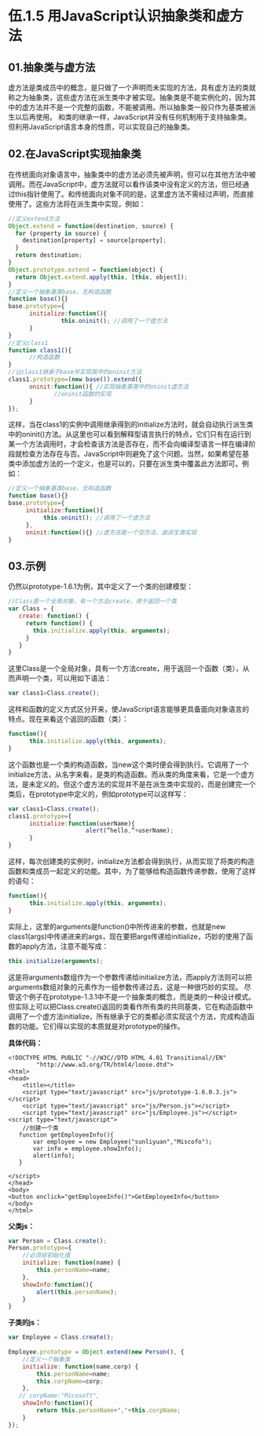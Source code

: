 # 伍.1.5 用JavaScript认识抽象类和虚方法

## 01.抽象类与虚方法

虚方法是类成员中的概念，是只做了一个声明而未实现的方法，具有虚方法的类就称之为抽象类，这些虚方法在派生类中才被实现。抽象类是不能实例化的，因为其中的虚方法并不是一个完整的函数，不能被调用。所以抽象类一般只作为基类被派生以后再使用。 和类的继承一样，JavaScript并没有任何机制用于支持抽象类。但利用JavaScript语言本身的性质，可以实现自己的抽象类。

## 02.在JavaScript实现抽象类

在传统面向对象语言中，抽象类中的虚方法必须先被声明，但可以在其他方法中被调用。而在JavaScript中，虚方法就可以看作该类中没有定义的方法，但已经通过this指针使用了。和传统面向对象不同的是，这里虚方法不需经过声明，而直接使用了。这些方法将在派生类中实现，例如：

```javascript
//定义extend方法
Object.extend = function(destination, source) { 
  for (property in source) { 
    destination[property] = source[property]; 
  } 
  return destination; 
}
Object.prototype.extend = function(object) { 
  return Object.extend.apply(this, [this, object]); 
}
//定义一个抽象基类base，无构造函数
function base(){}
base.prototype={
      initialize:function(){
               this.oninit(); //调用了一个虚方法
      }
}
//定义class1
function class1(){
      //构造函数
}
//让class1继承于base并实现其中的oninit方法
class1.prototype=(new base()).extend({
      oninit:function(){ //实现抽象基类中的oninit虚方法
             //oninit函数的实现
      }
});
```

这样，当在class1的实例中调用继承得到的initialize方法时，就会自动执行派生类中的oninit\(\)方法。从这里也可以看到解释型语言执行的特点，它们只有在运行到某一个方法调用时，才会检查该方法是否存在，而不会向编译型语言一样在编译阶段就检查方法存在与否。JavaScript中则避免了这个问题。当然，如果希望在基类中添加虚方法的一个定义，也是可以的，只要在派生类中覆盖此方法即可。例如：

```javascript
//定义一个抽象基类base，无构造函数
function base(){}
base.prototype={
     initialize:function(){
          this.oninit(); //调用了一个虚方法
     },
     oninit:function(){} //虚方法是一个空方法，由派生类实现
}
```

## 03.示例

仍然以prototype-1.6.1为例，其中定义了一个类的创建模型：

```javascript
//Class是一个全局对象，有一个方法create，用于返回一个类
var Class = { 
   create: function() { 
     return function() { 
       this.initialize.apply(this, arguments); 
     }
   }
}
```

这里Class是一个全局对象，具有一个方法create，用于返回一个函数（类），从而声明一个类，可以用如下语法：

```javascript
var class1=Class.create();
```

这样和函数的定义方式区分开来，使JavaScript语言能够更具备面向对象语言的特点。现在来看这个返回的函数（类）：

```javascript
function(){
      this.initialize.apply(this, arguments);
}
```

这个函数也是一个类的构造函数，当new这个类时便会得到执行。它调用了一个initialize方法，从名字来看，是类的构造函数。而从类的角度来看，它是一个虚方法，是未定义的。但这个虚方法的实现并不是在派生类中实现的，而是创建完一个类后，在prototype中定义的，例如prototype可以这样写：

```javascript
var class1=Class.create();
class1.prototype={
      initialize:function(userName){
                      alert(“hello,”+userName);
      }
}
```

这样，每次创建类的实例时，initialize方法都会得到执行，从而实现了将类的构造函数和类成员一起定义的功能。其中，为了能够给构造函数传递参数，使用了这样的语句：

```javascript
function(){
      this.initialize.apply(this, arguments);
}
```

实际上，这里的arguments是function\(\)中所传进来的参数，也就是new class1\(args\)中传递进来的args，现在要把args传递给initialize，巧妙的使用了函数的apply方法，注意不能写成：

```javascript
this.initialize(arguments);
```

这是将arguments数组作为一个参数传递给initialize方法，而apply方法则可以把arguments数组对象的元素作为一组参数传递过去，这是一种很巧妙的实现。 尽管这个例子在prototype-1.3.1中不是一个抽象类的概念，而是类的一种设计模式。但实际上可以把Class.create\(\)返回的类看作所有类的共同基类，它在构造函数中调用了一个虚方法initialize，所有继承于它的类都必须实现这个方法，完成构造函数的功能。它们得以实现的本质就是对prototype的操作。

**具体代码：**

```markup
<!DOCTYPE HTML PUBLIC "-//W3C//DTD HTML 4.01 Transitional//EN"
        "http://www.w3.org/TR/html4/loose.dtd">
<html>
<head>
    <title></title>
    <script type="text/javascript" src="js/prototype-1.6.0.3.js"></script>
    <script type="text/javascript" src="js/Person.js"></script>
    <script type="text/javascript" src="js/Employee.js"></script>
<script type="text/javascript">
    //创建一个类
   function getEmployeeInfo(){
       var employee = new Employee("sunliyuan","Miscofo");
       var info = employee.showInfo();
       alert(info);
   }
 
</script>
</head>
<body>
<button onclick="getEmployeeInfo()">GetEmployeeInfo</button>
</body>
</html>
```

**父类js：**

```javascript
var Person = Class.create();
Person.prototype={
    //必须给初始化值
    initialize: function(name) {
        this.personName=name;
    },
    showInfo:function(){
        alert(this.personName);
    }
}
```

**子类的js：**

```javascript
var Employee = Class.create();
 
Employee.prototype = Object.extend(new Person(), {
    //定义一个抽象类
    initialize: function(name,corp) {
        this.personName=name;
        this.corpName=corp;
    },
   // corpName:"Micosoft",
    showInfo:function(){
        return this.personName+","+this.corpName;
    }
});
```

